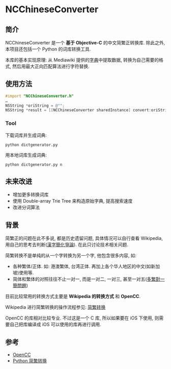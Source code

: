 # NCChineseConverter #

## 简介 ##

NCChineseConverter 是一个 **基于 Objective-C** 的中文简繁正转换库. 除此之外, 本项目还包括一个 Python 的词库转换工具.

本库的基本实现原理: 从 Mediawiki 提供的[字典](http://svn.wikimedia.org/svnroot/mediawiki/trunk/phase3/includes/ZhConversion.php)中提取数据, 转换为自己需要的格式, 然后用最大正向匹配算法进行字符替换.

## 使用方法 ##

```objective-c
#import "NCChineseConverter.h"
…
NSString *oriString = @"";
NSString *result = [[NCChineseConverter sharedInstance] convert:oriString withDict:NCChineseConverterDictTypezh2TW];
```

### Tool ###

下载词库并生成词典:
```
python dictgenerator.py
```

用本地词库生成词典:
```
python dictgenerator.py n
```

## 未来改进 ##

* 增加更多转换词库
* 使用 Double-array Trie Tree 来构造原始字典, 提高搜索速度
* 改进分词算法

## 背景 ##

简繁正的问题在此不多说, 都是历史遗留问题, 具体情况可以自行查看 Wikipedia, 用自己的思考去判断([漢字簡化爭論](http://zh.wikipedia.org/wiki/漢字簡化爭論)). 在此只讨论技术相关问题.

简繁转换不是单纯的从一个字转换为另一个字, 他包含很多内容, 如:

* 各种繁体/正体. 如: 港澳繁体, 台湾正体. 再加上各个华人地区的中文(如新加坡)使用等.
* 简体和繁体的对照往往不止一对一, 而是一对二, 一对三, 甚至一对五([多繁對一簡問題](http://zh.wikipedia.org/wiki/漢字簡化爭論#.E5.A4.9A.E7.B9.81.E5.B0.8D.E4.B8.80.E7.B0.A1.E5.95.8F.E9.A1.8C))

目前比较常用的转换方式主要是 **Wikipedia 的转换方式** 和 **OpenCC**.

Wikipedia 进行简繁转换的操作流程参见: [简繁转换](http://zh.wikipedia.org/wiki/Wikipedia:繁简处理)

OpenCC 的库相对比较专业. 不过这是一个 C 库, 所以如果要在 iOS 下使用, 则需要自己把库编译成 iOS 可以使用的库再进行调用.

## 参考 ##

* [OpenCC](http://code.google.com/p/opencc/)
* [Python 简繁转换](http://gerry.lamost.org/blog/?p=603)
